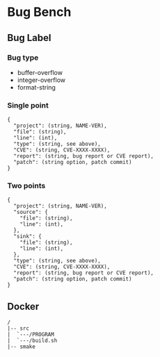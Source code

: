 # Bug Bench

## Bug Label
### Bug type
- buffer-overflow
- integer-overflow
- format-string
### Single point
```
{
  "project": (string, NAME-VER),
  "file": (string),
  "line": (int),
  "type": (string, see above),
  "CVE": (string, CVE-XXXX-XXXX),
  "report": (string, bug report or CVE report),
  "patch": (string option, patch commit)
}
```
### Two points
```
{
  "project": (string, NAME-VER),
  "source": {
    "file": (string),
    "line": (int),
  },
  "sink": {
    "file": (string),
    "line": (int),
  },
  "type": (string, see above),
  "CVE": (string, CVE-XXXX-XXXX),
  "report": (string, bug report or CVE report),  
  "patch": (string option, patch commit)
}
```

## Docker
```
/
|-- src
|  `---/PROGRAM
|  `---/build.sh
|-- smake
```
